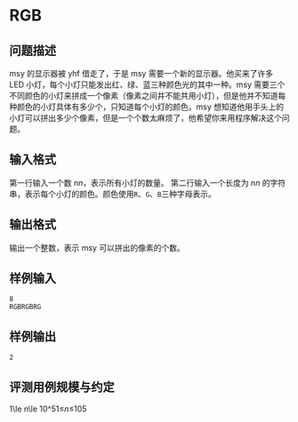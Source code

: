 # RGB



## 问题描述

msy 的显示器被 yhf 借走了，于是 msy 需要一个新的显示器。他买来了许多 LED 小灯，每个小灯只能发出红、绿、蓝三种颜色光的其中一种。msy 需要三个不同颜色的小灯来拼成一个像素（像素之间并不能共用小灯），但是他并不知道每种颜色的小灯具体有多少个，只知道每个小灯的颜色。msy 想知道他用手头上的小灯可以拼出多少个像素，但是一个个数太麻烦了，他希望你来用程序解决这个问题。

## 输入格式

第一行输入一个数 n*n*，表示所有小灯的数量。
第二行输入一个长度为 n*n* 的字符串，表示每个小灯的颜色。颜色使用`R`、`G`、`B`三种字母表示。

## 输出格式

输出一个整数，表示 msy 可以拼出的像素的个数。

## 样例输入

```
8
RGBRGBRG
```

## 样例输出

```
2
```

## 评测用例规模与约定

1\le n\le 10^51≤*n*≤105